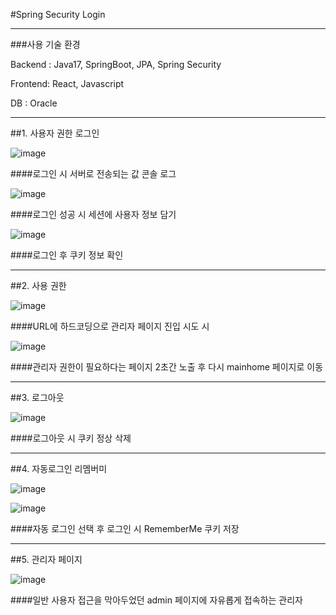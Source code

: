 #Spring Security Login

---------------------
###사용 기술 환경

Backend : Java17, SpringBoot, JPA, Spring Security

Frontend: React, Javascript

DB : Oracle

-----------------------

##1. 사용자 권한 로그인


![image](https://github.com/user-attachments/assets/d3bf23f6-15d5-4d10-ab63-6b12fb50f74c)

####로그인 시 서버로 전송되는 값 콘솔 로그

![image](https://github.com/user-attachments/assets/6ee5982d-6c38-4f83-a5b9-ff626eec0a43)

####로그인 성공 시 세션에 사용자 정보 담기

![image](https://github.com/user-attachments/assets/49a87323-5326-4d1d-9ef2-c8ef1420cc3d)

####로그인 후 쿠키 정보 확인


----------------------------

##2. 사용 권한

![image](https://github.com/user-attachments/assets/1ba2225a-fc51-4f2e-9b76-6c6a0c290d18)

####URL에 하드코딩으로 관리자 페이지 진입 시도 시


![image](https://github.com/user-attachments/assets/f92c47e8-c1a8-41b0-97a1-396a95995aad)

####관리자 권한이 필요하다는 페이지 2초간 노출 후 다시 mainhome 페이지로 이동


----------------------


##3. 로그아웃

![image](https://github.com/user-attachments/assets/3ed02996-e049-431e-acfa-86d4b17b95be)

####로그아웃 시 쿠키 정상 삭제


------------------------------


##4. 자동로그인 리멤버미

![image](https://github.com/user-attachments/assets/fd5f3e73-9017-4dc3-9041-0d98d1b05a54)

![image](https://github.com/user-attachments/assets/3491a64a-0fca-462e-824d-62947057a795)

####자동 로그인 선택 후 로그인 시 RememberMe 쿠키 저장


-------------------------


##5. 관리자 페이지

![image](https://github.com/user-attachments/assets/f5435b15-4b71-4fb0-8596-2c91df0d92f6)

####일반 사용자 접근을 막아두었던 admin 페이지에 자유롭게 접속하는 관리자





